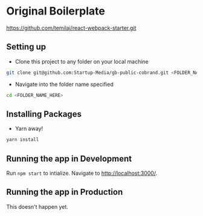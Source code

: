 # Original Boilerplate
https://github.com/temilaj/react-webpack-starter.git

## Setting up
+ Clone this project to any folder on your local machine
```bash
git clone git@github.com:Startup-Media/gb-public-cobrand.git <FOLDER_NAME_HERE>
```
+ Navigate into the folder name specified
```bash
cd <FOLDER_NAME_HERE>
```

## Installing Packages
+ Yarn away! 
```bash
yarn install
```

## Running the app in Development

Run `npm start` to intialize. Navigate to [http://localhost:3000/](http://localhost:3000).

## Running the app in Production

This doesn't happen yet.
